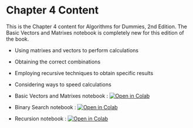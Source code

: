# Chapter 4 Content
This is the Chapter 4 content for Algorithms for Dummies, 2nd Edition. The Basic Vectors and Matrixes notebook is completely new for this edition of the book.

*	Using matrixes and vectors to perform calculations
*	Obtaining the correct combinations
*	Employing recursive techniques to obtain specific results
*	Considering ways to speed calculations

* Basic Vectors and Matrixes notebook : [![Open in Colab](https://colab.research.google.com/assets/colab-badge.svg)](https://colab.research.google.com/github/lmassaron/algo4d_2ed/blob/master/Chapter04/A4D2E%3B%2004%3B%20Basic%20Vectors%20and%20Matrixes.ipynb)
* Binary Search notebook : [![Open in Colab](https://colab.research.google.com/assets/colab-badge.svg)](https://colab.research.google.com/github/lmassaron/algo4d_2ed/blob/master/Chapter04/A4D2E%3B%2004%3B%20Binary%20Search.ipynb)
* Recursion notebook : [![Open in Colab](https://colab.research.google.com/assets/colab-badge.svg)](https://colab.research.google.com/github/lmassaron/algo4d_2ed/blob/master/Chapter04/A4D2E%3B%2004%3B%20Recursion.ipynb)
